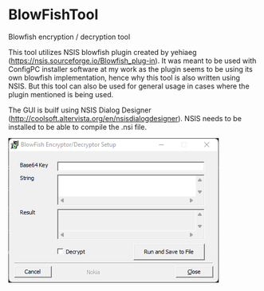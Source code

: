 # BlowFishTool
 Blowfish encryption / decryption tool

 This tool utilizes NSIS blowfish plugin created by yehiaeg (https://nsis.sourceforge.io/Blowfish_plug-in). It was meant to be used with ConfigPC installer software at my work as the plugin seems to be using its own blowfish implementation, hence why this tool is also written using NSIS. But this tool can also be used for general usage in cases where the plugin mentioned is being used.   

The GUI is builf using NSIS Dialog Designer (http://coolsoft.altervista.org/en/nsisdialogdesigner). NSIS needs to be installed to be able to compile the .nsi file.

![alt text](https://github.com/wondersphere/BlowFishTool/blob/b53d6dedf0f9d08bafb93fb27e31b1d764f66b4d/Screenshot%202022-02-24%20002518.png?raw=true)
